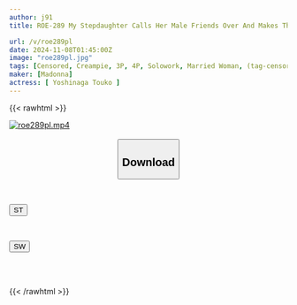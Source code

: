 ```yaml
---
author: j91
title: ROE-289 My Stepdaughter Calls Her Male Friends Over And Makes Them Gangbang Me Every Day. Touko Yoshinaga

url: /v/roe289pl
date: 2024-11-08T01:45:00Z
image: "roe289pl.jpg"
tags: [Censored, Creampie, 3P, 4P, Solowork, Married Woman, (tag-censored), Mature Woman	]
maker: [Madonna]
actress: [ Yoshinaga Touko ]
---
```



{{< rawhtml >}}

<div class="video" data-videoid="e3me16m9lbHYRer">
    <a href="javascript:;">
        <img src="/v/roe289pl/roe289pl.jpg" width="WIDTH" height="HEIGHT" alt="roe289pl.mp4" loading="lazy">
    </a>
</div>

<script type="text/javascript" src="https://j91.asia/asset/on-demand-st.js"></script>

<br>
  <link rel="stylesheet" href="https://j91.asia/asset/bs5.css">
  
  <center>
  <button class="btn btn-primary" type="button" data-bs-toggle="collapse" data-bs-target=".multi-collapse" aria-expanded="false" aria-controls="multiCollapseExample1 multiCollapseExample2"><h2>Download</h2></button></center>
</p>
<div class="row">
  <div class="col">
    <div class="collapse multi-collapse" id="multiCollapseExample1">
      <div class="card card-body">
	      	      <br>
<div class="buttons">  
<p><a href="/v/roe289pl/st.html" target="_blank"><button class="btn-hover color-3"><i class="fa fa-download"></i> ST</button></a></p></div>
    </div>
  </div>
</div>
  <div class="col">
    <div class="collapse multi-collapse" id="multiCollapseExample2">
      <div class="card card-body">
	      <br>
<div class="buttons">
<p><a href="/v/roe289pl/sw.html" target="_blank"><button class="btn-hover color-2"><i class="fa fa-download"></i> SW</button></a></p></div>
<br><br>
      </div>
    </div>
  </div>
</div>

{{< /rawhtml >}}